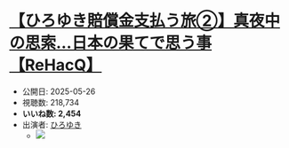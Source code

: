 # [【ひろゆき賠償金支払う旅②】真夜中の思索…日本の果てで思う事【ReHacQ】](https://www.youtube.com/watch?v=rqakb17axS8)
-   公開日: 2025-05-26
-   視聴数: 218,734
-   **いいね数: 2,454**
-   出演者: [ひろゆき](/rehacq_fan/people/ひろゆき "wikilink")
    - [![](https://img.youtube.com/vi/rqakb17axS8/hqdefault.jpg)](https://www.youtube.com/watch?v=rqakb17axS8)

